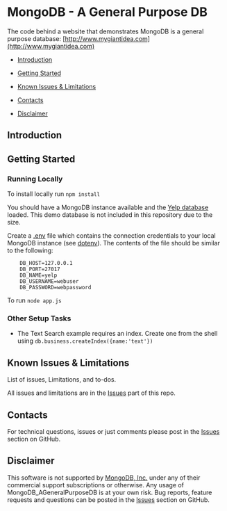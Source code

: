 # MongoDB - A General Purpose DB

The code behind a website that demonstrates MongoDB is a general purpose database: [http://www.mygiantidea.com](http://www.mygiantidea.com)

* [Introduction](#intro)

* [Getting Started](#gs)

* [Known Issues & Limitations](#known_issues)

* [Contacts](#contacts)

* [Disclaimer](#disclaimer)

## Introduction <a id="intro"></a>

## Getting Started <a id="gs"></a>

### Running Locally

To install locally run `npm install`

You should have a MongoDB instance available and the [Yelp database](https://www.yelp.com/dataset/challenge) loaded.  This demo database is not included in this repository due to the size.

Create a [.env](.env) file which contains the connection credentials to your local MongoDB instance (see [dotenv](https://github.com/motdotla/dotenv)).  The contents of the file should be similar to the following:

```
    DB_HOST=127.0.0.1
    DB_PORT=27017
    DB_NAME=yelp
    DB_USERNAME=webuser
    DB_PASSWORD=webpassword
```

To run `node app.js`

### Other Setup Tasks

* The Text Search example requires an index. Create one from the shell using `db.business.createIndex({name:'text'})`


## Known Issues & Limitations <a id="known_issues"></a>


List of issues, Limitations, and to-dos.

All issues and limitations are in the
[Issues](https://github.com/RWaltersMA/MongoDB_AGeneralPurposeDB/issues?state=open) part of this repo.

## Contacts <a id="contacts"></a>
For technical questions, issues or just comments please post in the
[Issues](https://github.com/RWaltersMA/MongoDB_AGeneralPurposeDB/issues?state=open) section on GitHub.

## Disclaimer <a id="disclaimer"></a>
This software is not supported by [MongoDB, Inc.](http://mongodb.com)
under any of their commercial support subscriptions or otherwise.
Any usage of MongoDB_AGeneralPurposeDB is at your own risk.
Bug reports, feature requests and questions can be posted in the
[Issues](https://github.com/RWaltersMA/MongoDB_AGeneralPurposeDB/issues?state=open) section on GitHub.
